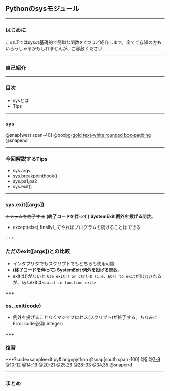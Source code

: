 ## Pythonのsysモジュール

---

### はじめに

このLTではsysの基礎的で簡単な関数を4つほど紹介します。全てご存知の方もいらっしゃるかもしれませんが、ご容赦ください

---

### 自己紹介

---

### 目次

- sysとは
- Tips

---
### sys
@snap[west span-40]
@box[bg-gold text-white rounded box-padding](インタプリタで使用・管理している変数や、インタプリタの動作に深く関連する関数を定義)
@snapend


---
### 今回解説するTips
- sys.argv
- sys.breakpointhook()
- sys.ps1,ps2
- sys.exit()


---
### sys.exit([args])
~~システムを終了する~~ **(終了コードを伴って) SystemExit 例外を投げる**関数。
- except(else),finallyしてやればプログラムを続けることはできる

+++

### ただのexit([args])との比較
- インタプリタでもスクリプトでもどちらも使用可能
- **(終了コードを伴って) SystemExit 例外を投げる**関数。
- exitは()がないと  `Use exit() or Ctrl-D (i.e. EOF) to exit`が出力されるが、sys.exitは`<built-in function exit>`

+++
### os._exit(code)
- 例外を投げることなくマジでプロセス(スクリプト)が終了する。ちなみにError code必須(:integer)

+++
### 復習

+++?code=sampleexit.py&lang=python
@snap[south span-100]
@[5](1がプリントされます。print関数は自動改行をしますが、endを指定することで改行ではないものにできます)
@[7-9](2がプリントされ、\nによって改行されます。sys.exit()の例外によりtry文を抜けます)
@[10-12](exceptに捕まります。3と4をプリントします。それぞれ改行)
@[14-19](5+改行コードがプリントされ改行。numberは3行目で2と定義したのでif文の中へ、例外が発生します)
@[20-21](exceptに捕まります。7をプリントします)
@[25,26](finallyで9をプリントします)
@[28-33](numberは4の再代入により>3を満たすので中のos._exit(400)が実行されます)
@[34,35](finallyで11をプリントします)
@snapend

---
### まとめ
